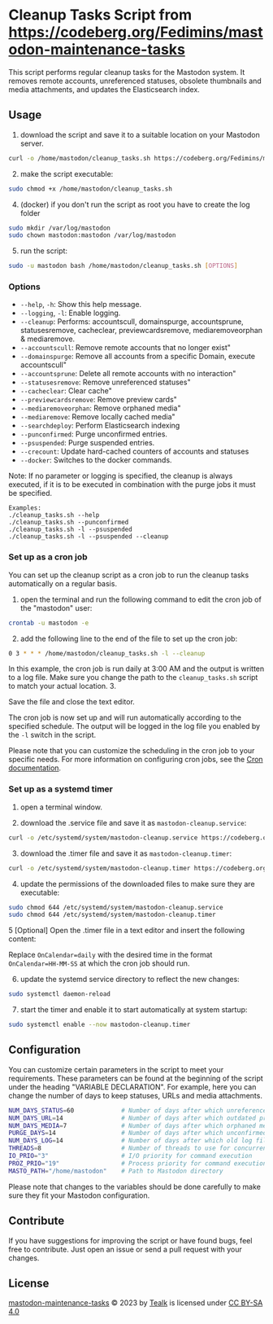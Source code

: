# Cleanup Tasks Script from https://codeberg.org/Fedimins/mastodon-maintenance-tasks

This script performs regular cleanup tasks for the Mastodon system. It removes remote accounts, unreferenced statuses, obsolete thumbnails and media attachments, and updates the Elasticsearch index.

## Usage

1. download the script and save it to a suitable location on your Mastodon server.

```bash
curl -o /home/mastodon/cleanup_tasks.sh https://codeberg.org/Fedimins/mastodon-maintenance-tasks/raw/branch/master/cleanup_tasks.sh
```

2. make the script executable:

```bash
sudo chmod +x /home/mastodon/cleanup_tasks.sh
```

4. (docker) if you don't run the script as root you have to create the log folder

```bash
sudo mkdir /var/log/mastodon
sudo chown mastodon:mastodon /var/log/mastodon
```

5. run the script:

```bash
sudo -u mastodon bash /home/mastodon/cleanup_tasks.sh [OPTIONS]
```

### Options

- `--help`, `-h`: Show this help message.
- `--logging`, `-l`: Enable logging.
- `--cleanup`: Performs: accountscull, domainspurge, accountsprune, statusesremove, cacheclear, previewcardsremove, mediaremoveorphan & mediaremove.
- `--accountscull`: Remove remote accounts that no longer exist"
- `--domainspurge`: Remove all accounts from a specific Domain, execute accountscull"
- `--accountsprune`: Delete all remote accounts with no interaction"
- `--statusesremove`: Remove unreferenced statuses"
- `--cacheclear`: Clear cache"
- `--previewcardsremove`: Remove preview cards"
- `--mediaremoveorphan`: Remove orphaned media"
- `--mediaremove`: Remove locally cached media"
- `--searchdeploy`: Perform Elasticsearch indexing
- `--punconfirmed`: Purge unconfirmed entries.
- `--psuspended`: Purge suspended entries.
- `--crecount`: Update hard-cached counters of accounts and statuses
- `--docker`: Switches to the docker commands.

Note: If no parameter or logging is specified, the cleanup is always executed, if it is to be executed in combination with the purge jobs it must be specified.

```
Examples:
./cleanup_tasks.sh --help
./cleanup_tasks.sh --punconfirmed
./cleanup_tasks.sh -l --psuspended
./cleanup_tasks.sh -l --psuspended --cleanup
```

### Set up as a cron job

You can set up the cleanup script as a cron job to run the cleanup tasks automatically on a regular basis.

1. open the terminal and run the following command to edit the cron job of the "mastodon" user:

```bash
crontab -u mastodon -e
```

2. add the following line to the end of the file to set up the cron job:

```bash
0 3 * * * /home/mastodon/cleanup_tasks.sh -l --cleanup
```

In this example, the cron job is run daily at 3:00 AM and the output is written to a log file. Make sure you change the path to the `cleanup_tasks.sh` script to match your actual location. 3.

Save the file and close the text editor.

The cron job is now set up and will run automatically according to the specified schedule. The output will be logged in the log file you enabled by the `-l` switch in the script.

Please note that you can customize the scheduling in the cron job to your specific needs. For more information on configuring cron jobs, see the [Cron documentation](https://linux.die.net/man/5/crontab).

### Set up as a systemd timer

1. open a terminal window.

2. download the .service file and save it as `mastodon-cleanup.service`:

```bash
curl -o /etc/systemd/system/mastodon-cleanup.service https://codeberg.org/Fedimins/mastodon-maintenance-tasks/raw/branch/master/mastodon-cleanup.service
```

3. download the .timer file and save it as `mastodon-cleanup.timer`:

```bash
curl -o /etc/systemd/system/mastodon-cleanup.timer https://codeberg.org/Fedimins/mastodon-maintenance-tasks/raw/branch/master/mastodon-cleanup.timer
```

4. update the permissions of the downloaded files to make sure they are executable:

```bash
sudo chmod 644 /etc/systemd/system/mastodon-cleanup.service
sudo chmod 644 /etc/systemd/system/mastodon-cleanup.timer
```

5 [Optional] Open the .timer file in a text editor and insert the following content:

Replace `OnCalendar=daily` with the desired time in the format `OnCalendar=HH-MM-SS` at which the cron job should run.

6. update the systemd service directory to reflect the new changes:

```bash
sudo systemctl daemon-reload
```

7. start the timer and enable it to start automatically at system startup:

```bash
sudo systemctl enable --now mastodon-cleanup.timer
```

## Configuration

You can customize certain parameters in the script to meet your requirements. These parameters can be found at the beginning of the script under the heading "VARIABLE DECLARATION". For example, here you can change the number of days to keep statuses, URLs and media attachments.

```bash
NUM_DAYS_STATUS=60             # Number of days after which unreferenced statuses will be removed
NUM_DAYS_URL=14                # Number of days after which outdated preview cards for URLs will be removed
NUM_DAYS_MEDIA=7               # Number of days after which orphaned media will be removed
PURGE_DAYS=14                  # Number of days after which unconfirmed or suspended accounts will be deleted
NUM_DAYS_LOG=14                # Number of days after which old log files will be deleted
THREADS=8                      # Number of threads to use for concurrent execution of tasks
IO_PRIO="3"                    # I/O priority for command execution
PROZ_PRIO="19"                 # Process priority for command execution
MASTO_PATH="/home/mastodon"    # Path to Mastodon directory
```

Please note that changes to the variables should be done carefully to make sure they fit your Mastodon configuration.

## Contribute

If you have suggestions for improving the script or have found bugs, feel free to contribute. Just open an issue or send a pull request with your changes.

## License

[mastodon-maintenance-tasks](https://codeberg.org/Fedimins/mastodon-maintenance-tasks) © 2023 by [Tealk](https://forum.fedimins.net/u/Tealk) is licensed under [CC BY-SA 4.0](http://creativecommons.org/licenses/by-sa/4.0/?ref=chooser-v1)
